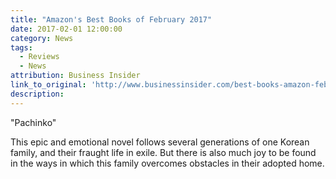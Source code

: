 ```yaml
---
title: "Amazon's Best Books of February 2017"
date: 2017-02-01 12:00:00
category: News
tags:
  - Reviews
  - News
attribution: Business Insider
link_to_original: 'http://www.businessinsider.com/best-books-amazon-february-2017-2/#4-3-2-1-1'
description:
---
```



"Pachinko"

This epic and emotional novel follows several generations of one Korean family, and their fraught life in exile. But there is also much joy to be found in the ways in which this family overcomes obstacles in their adopted home.